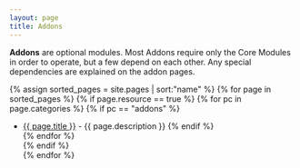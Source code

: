 ```yaml
---
layout: page
title: Addons
---
```


**Addons** are optional modules.  Most Addons require only the Core Modules in order to operate, but a few depend on each other.  Any special dependencies are explained on the addon pages.

  {% assign sorted_pages = site.pages | sort:"name" %}
  {% for page in sorted_pages %}
  {% if page.resource == true %}
  {% for pc in page.categories %}
  {% if pc == "addons" %}
  * <a href="{{site.siteroot}}/{{ page.url }}">{{ page.title }}</a> - {{ page.description }}
  {% endif %}   
  {% endfor %}  
  {% endif %}  
  {% endfor %} 
